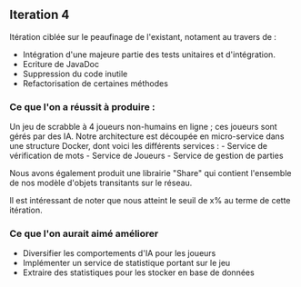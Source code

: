 ## Iteration 4

Itération ciblée sur le peaufinage de l'existant, notament au travers de : 
  - Intégration d'une majeure partie des tests unitaires et d'intégration.
  - Ecriture de JavaDoc
  - Suppression du code inutile
  - Refactorisation de certaines méthodes
  
### Ce que l'on a réussit à produire : 

  Un jeu de scrabble à 4 joueurs non-humains en ligne ; ces joueurs sont gérés par des IA. Notre architecture est découpée en micro-service dans une structure Docker, dont voici les différents services :
    - Service de vérification de mots
    - Service de Joueurs
    - Service de gestion de parties
 
  Nous avons également produit une librairie "Share" qui contient l'ensemble de nos modèle d'objets transitants sur le réseau.
  
  Il est intéressant de noter que nous atteint le seuil de x% au terme de cette itération.
  
### Ce que l'on aurait aimé améliorer

  - Diversifier les comportements d'IA pour les joueurs
  - Implémenter un service de statistique portant sur le jeu
  - Extraire des statistiques pour les stocker en base de données
